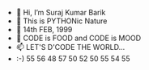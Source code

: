 - 👋 Hi, I’m Suraj Kumar Barik
- 👀 This is PYTHONic Nature
- 🌱 14th FEB, 1999
- 💞️ CODE is FOOD and CODE is MOOD
- 📫 LET'S D'CODE THE WORLD...
- :-) 55 56 48 57 50 52 50 55 54 55

<!---
surajkumarbarik/surajkumarbarik is a ✨ special ✨ repository because its `README.md` (this file) appears on your GitHub profile.
You can click the Preview link to take a look at your changes.
--->
